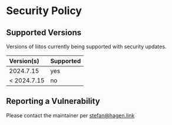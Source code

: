# Security Policy

## Supported Versions

Versions of liitos currently being supported with security updates.

| Version(s)  | Supported |
|:------------|:----------|
| 2024.7.15   | yes       |
| < 2024.7.15 | no        |

## Reporting a Vulnerability

Please contact the maintainer per stefan@hagen.link
